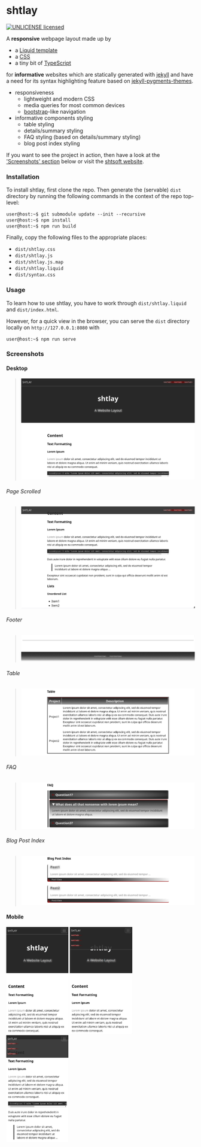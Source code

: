 # shtlay

[![UNLICENSE licensed][license-badge]][license-url]

[license-badge]: https://img.shields.io/badge/license-UNLICENSE-blue.svg
[license-url]: ./UNLICENSE

A **responsive** webpage layout made up by

- a [Liquid template](public/shtlay.liquid)
- a [CSS](public/shtlay.css)
- a tiny bit of [TypeScript](src/index.ts)

for **informative** websites which are statically generated with [jekyll](https://github.com/jekyll/jekyll) and have a need for its syntax highlighting feature based on [jekyll-pygments-themes](https://github.com/jwarby/jekyll-pygments-themes).

- responsiveness
  * lightweight and modern CSS
  * media queries for most common devices
  * [bootstrap](https://github.com/twbs/bootstrap)-like navigation
- informative components styling
  * table styling
  * details/summary styling
  * FAQ styling (based on details/summary styling)
  * blog post index styling

If you want to see the project in action, then have a look at the ['Screenshots' section](#screenshots) below or visit the [shtsoft website](https://www.shtsoft.eu).

### Installation

To install shtlay, first clone the repo.
Then generate the (servable) `dist` directory by running the following commands in the context of the repo top-level:

```console
user@host:~$ git submodule update --init --recursive
user@host:~$ npm install
user@host:~$ npm run build
```

Finally, copy the following files to the appropriate places:

- `dist/shtlay.css`
- `dist/shtlay.js`
- `dist/shtlay.js.map`
- `dist/shtlay.liquid`
- `dist/syntax.css`

### Usage

To learn how to use shtlay, you have to work through `dist/shtlay.liquid` and `dist/index.html`.

However, for a quick view in the browser, you can serve the `dist` directory locally on `http://127.0.0.1:8080` with

```console
user@host:~$ npm run serve
```

### Screenshots

#### Desktop

> <img src="screenshots/desktop.png" alt="shtlay on desktop" />

###### Page Scrolled

> <img src="screenshots/desktop-scrolled.png" alt="shtlay on desktop (page scrolled)" />

###### Footer

> <img src="screenshots/desktop-footer.png" alt="shtlay footer on desktop" />

###### Table

> <img src="screenshots/desktop-table.png" alt="shtlay table on desktop" />

###### FAQ

> <img src="screenshots/desktop-faq.png" alt="shtlay FAQ on desktop" />

###### Blog Post Index

> <img src="screenshots/desktop-bpi.png" alt="shtlay blog post index on desktop" />

#### Mobile

<p float="left" >
  <img src="screenshots/mobile.png" alt="shtlay on mobile" width="33%" />
  <img src="screenshots/mobile-opened.png" alt="shtlay on mobile (menu openend)" width="33%" />
  <img src="screenshots/mobile-scrolled.png" alt="shtlay on mobile (page scrolled)" width="33%" />
</p>
